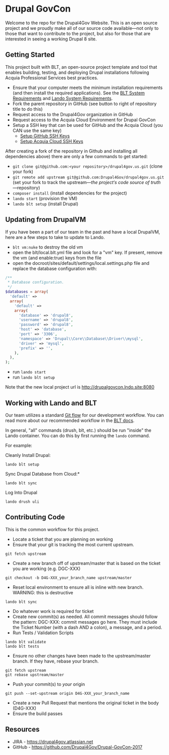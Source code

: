 # Drupal GovCon
Welcome to the repo for the Drupal4Gov Website. This is an open source project and we proudly make all of our source code available—not only to those that want to contribute to the project, but also for those that are interested in seeing a working Drupal 8 site.

## Getting Started

This project built with BLT, an open-source project template and tool that enables building, testing, and deploying Drupal installations following Acquia Professional Services best practices.

* Ensure that your computer meets the minimum installation requirements (and then install the required applications). See the [BLT System Requirements](https://docs.acquia.com/blt/install/) and [Lando System Requirements](https://docs.lando.dev/basics/installation.html).
* Fork the parent repository in GitHub (see button to right of repository title to do this)
* Request access to the Drupal4Gov organization in GitHub 
* Request access to the Acquia Cloud Environment for Drupal GovCon
* Setup a SSH key that can be used for GitHub and the Acquia Cloud (you CAN use the same key)
    * [Setup GitHub SSH Keys](https://help.github.com/articles/adding-a-new-ssh-key-to-your-github-account/)
    * [Setup Acquia Cloud SSH Keys](https://docs.acquia.com/acquia-cloud/ssh/generate)

After creating a fork of the repository in Github and installing all dependencies above) there are only a few commands to get started:

* `git clone git@github.com:<your repository>/drupal4gov.us.git` (clone your fork)
* `git remote add upstream git@github.com:Drupal4Gov/drupal4gov.us.git` (set your fork to track the upstream—*the project‘s code source of truth*—repository)
* `composer install` (install dependencies for the project)
* `lando start` (provision the VM)
* `lando blt setup` (install Drupal)

## Updating from DrupalVM

If you have been a part of our team in the past and have a local DrupalVM, here are a few steps to take to update to Lando.

* `blt vm:nuke` to destroy the old vm
* open the blt/local.blt.yml file and look for a "vm" key. If present, remove the vm (and enable:true) keys from the file
* open the docroot/sites/default/settings/local.settings.php file and replace the database configuration with:

```php
/**
 * Database configuration.
 */
$databases = array(
  'default' =>
  array(
    'default' =>
    array(
      'database' => 'drupal8',
      'username' => 'drupal8',
      'password' => 'drupal8',
      'host' => 'database',
      'port' => '3306',
      'namespace' => 'Drupal\\Core\\Database\\Driver\\mysql',
      'driver' => 'mysql',
      'prefix' => '',
    ),
  ),
);
```

* run `lando start`
* run `lando blt setup`

Note that the new local project url is http://drupalgovcon.lndo.site:8080

## Working with Lando and BLT

Our team utilizes a standard [Git flow](https://www.atlassian.com/git/tutorials/comparing-workflows/gitflow-workflow) for our development workflow. You can read more about our recommended workflow in the [BLT docs](https://docs.acquia.com/blt/developer/dev-workflow/#workflow-example-local-development).

In general, "all" commands (drush, blt, etc.) should be run "inside" the Lando container. You can do this by first running the `lando` command. 

For example:

Cleanly Install Drupal:

`lando blt setup` 

Sync Drupal Database from Cloud:*

`lando blt sync`

Log Into Drupal

`lando drush uli`

## Contributing Code
This is the common workflow for this project.

* Locate a ticket that you are planning on working
* Ensure that your git is tracking the most current upstream.
```
git fetch upstream
```
* Create a new branch off of upstream/master that is based on the ticket you are working (e.g. DGC-XXX)
```
git checkout -b D4G-XXX_your_branch_name upstream/master
```
* Reset local environment to ensure all is inline with new branch. WARNING: this is destructive
```
lando blt sync
```
* Do whatever work is required for ticket
* Create new commit(s) as needed. All commit messages should follow the pattern: DGC-XXX: commit messages go here. They must include the Ticket Number (with a dash AND a colon), a message, and a period.
* Run Tests / Validation Scripts
```
lando blt validate
lando blt tests
```
* Ensure no other changes have been made to the upstream/master branch. If they have, rebase your branch.
```
git fetch upstream
git rebase upstream/master
```
* Push your commit(s) to *your* origin
```
git push --set-upstream origin D4G-XXX_your_branch_name
```
* Create a new Pull Request that mentions the original ticket in the body (D4G-XXX)
* Ensure the build passes

## Resources

* JIRA - https://drupal4gov.atlassian.net
* GitHub - https://github.com/Drupal4Gov/Drupal-GovCon-2017
